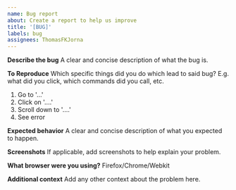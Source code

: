 ```yaml
---
name: Bug report
about: Create a report to help us improve
title: '[BUG]'
labels: bug
assignees: ThomasFKJorna
---
```


**Describe the bug**
A clear and concise description of what the bug is.

**To Reproduce**
Which specific things did you do which lead to said bug? E.g. what did you click, which commands did you call, etc.

1. Go to '...'
2. Click on '....'
3. Scroll down to '....'
4. See error

**Expected behavior**
A clear and concise description of what you expected to happen.

**Screenshots**
If applicable, add screenshots to help explain your problem.

**What browser were you using?**
Firefox/Chrome/Webkit

**Additional context**
Add any other context about the problem here.
